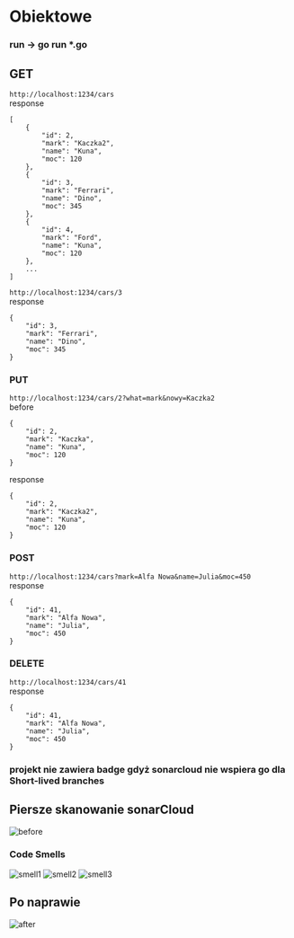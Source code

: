 # Obiektowe

### run -> __go run *.go__

## GET
```http://localhost:1234/cars```  
response  
```
[
    {
        "id": 2,
        "mark": "Kaczka2",
        "name": "Kuna",
        "moc": 120
    },
    {
        "id": 3,
        "mark": "Ferrari",
        "name": "Dino",
        "moc": 345
    },
    {
        "id": 4,
        "mark": "Ford",
        "name": "Kuna",
        "moc": 120
    },
    ...
]
```
```http://localhost:1234/cars/3```   
response   
```
{
    "id": 3,
    "mark": "Ferrari",
    "name": "Dino",
    "moc": 345
}
```

### PUT
```http://localhost:1234/cars/2?what=mark&nowy=Kaczka2```   
before      
```
{
    "id": 2,
    "mark": "Kaczka",
    "name": "Kuna",
    "moc": 120
}
```    
response   
```
{
    "id": 2,
    "mark": "Kaczka2",
    "name": "Kuna",
    "moc": 120
}
```
### POST
```http://localhost:1234/cars?mark=Alfa Nowa&name=Julia&moc=450```  
response   
```
{
    "id": 41,
    "mark": "Alfa Nowa",
    "name": "Julia",
    "moc": 450
}
```

### DELETE  
```http://localhost:1234/cars/41```  
 response  
```
{
    "id": 41,
    "mark": "Alfa Nowa",
    "name": "Julia",
    "moc": 450
}
```

### projekt nie zawiera badge gdyż sonarcloud nie wspiera go dla Short-lived branches

## Piersze skanowanie sonarCloud

![before](./readmeImg/before.PNG)
### Code Smells
![smell1](./readmeImg/smell1.PNG)
![smell2](./readmeImg/smell2.PNG)
![smell3](./readmeImg/smell3.PNG)

## Po naprawie
![after](./readmeImg/after.PNG)